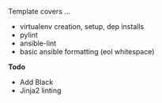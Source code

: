Template covers ...
* virtualenv creation, setup, dep installs
* pylint
* ansible-lint
* basic ansible formatting (eol whitespace)

**Todo**
* Add Black
* Jinja2 linting

